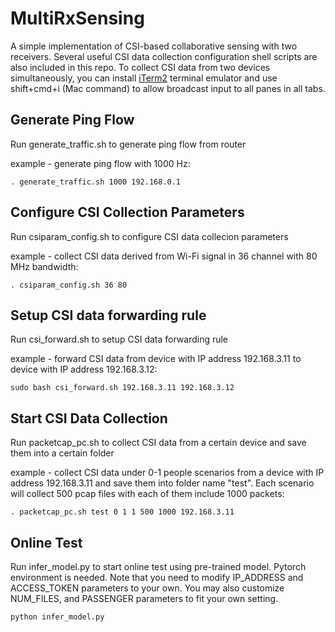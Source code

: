 # MultiRxSensing
A simple implementation of CSI-based collaborative sensing with two receivers. Several useful CSI data collection configuration shell scripts are also included in this repo. To collect CSI data from two devices simultaneously, you can install [iTerm2](https://iterm2.com/) terminal emulator and use shift+cmd+i (Mac command) to allow broadcast input to all panes in all tabs.

## Generate Ping Flow
Run generate_traffic.sh to generate ping flow from router

example - generate ping flow with 1000 Hz:
```
. generate_traffic.sh 1000 192.168.0.1
```

## Configure CSI Collection Parameters
Run csiparam_config.sh to configure CSI data collecion parameters

example - collect CSI data derived from Wi-Fi signal in 36 channel with 80 MHz bandwidth:
```
. csiparam_config.sh 36 80 
```

## Setup CSI data forwarding rule 
Run csi_forward.sh to setup CSI data forwarding rule

example - forward CSI data from device with IP address 192.168.3.11 to device with IP address 192.168.3.12:
```
sudo bash csi_forward.sh 192.168.3.11 192.168.3.12
```

## Start CSI Data Collection
Run packetcap_pc.sh to collect CSI data from a certain device and save them into a certain folder

example - collect CSI data under 0-1 people scenarios from a device with IP address 192.168.3.11 and save them into folder name "test". Each scenario will collect 500 pcap files with each of them include 1000 packets:
```
. packetcap_pc.sh test 0 1 1 500 1000 192.168.3.11
```

## Online Test
Run infer_model.py to start online test using pre-trained model. Pytorch environment is needed. Note that you need to modify IP_ADDRESS and ACCESS_TOKEN parameters to your own. You may also customize NUM_FILES, and PASSENGER parameters to fit your own setting.

```
python infer_model.py
```


